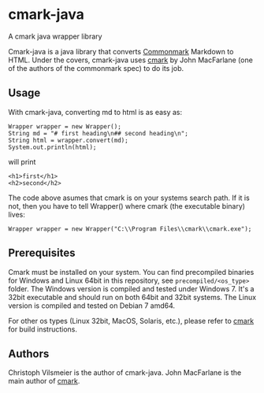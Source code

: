 # cmark-java
A cmark java wrapper library

Cmark-java is a java library that converts [Commonmark] 
Markdown to HTML.
Under the covers, cmark-java uses [cmark] 
by John MacFarlane (one of the authors of the commonmark spec) to do its job.


## Usage

With cmark-java, converting md to html is as easy as:

~~~
Wrapper wrapper = new Wrapper();
String md = "# first heading\n## second heading\n";
String html = wrapper.convert(md);
System.out.println(html);
~~~
will print
~~~
<h1>first</h1>
<h2>second</h2>
~~~

The code above asumes that cmark is on your systems search path. 
If it is not, then you have to tell Wrapper() where 
cmark (the executable binary) lives:

~~~
Wrapper wrapper = new Wrapper("C:\\Program Files\\cmark\\cmark.exe");
~~~

## Prerequisites

Cmark must be installed on your system. You can find 
precompiled binaries for Windows and Linux 64bit in this repository, 
see `precompiled/<os_type>` folder. The Windows version is compiled and 
tested under Windows 7. It's a 32bit executable and should run on 
both 64bit and 32bit systems.
The Linux version is compiled and tested on Debian 7 amd64.

For other os types (Linux 32bit, MacOS, Solaris, etc.),
please refer to [cmark] for build instructions.


## Authors

Christoph Vilsmeier is the author of cmark-java.
John MacFarlane is the main author of [cmark].
  
 
[cmark]: https://github.com/jgm/cmark
[Commonmark]: http://commonmark.org

